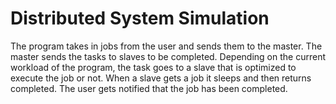 # Distributed System Simulation
The program takes in jobs from the user and sends them to the master. The  master sends the tasks to slaves to be completed. Depending on the current workload of the program, the task goes to a slave that is optimized to execute the job or not. When a slave gets a job it sleeps and then returns completed. The user gets notified that the job has been completed.
